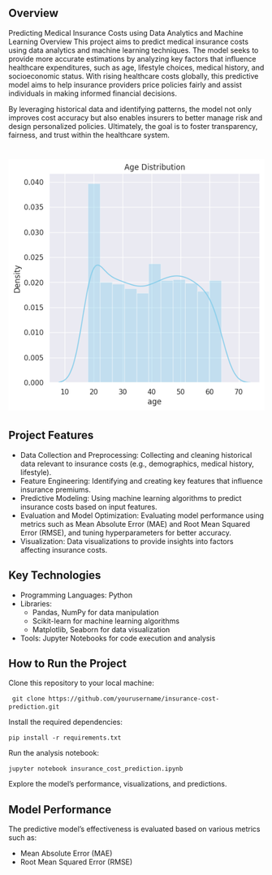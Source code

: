 ## Overview
Predicting Medical Insurance Costs using Data Analytics and Machine Learning
Overview
This project aims to predict medical insurance costs using data analytics and machine learning techniques. The model seeks to provide more accurate estimations by analyzing key factors that influence healthcare expenditures, such as age, lifestyle choices, medical history, and socioeconomic status. With rising healthcare costs globally, this predictive model aims to help insurance providers price policies fairly and assist individuals in making informed financial decisions.

By leveraging historical data and identifying patterns, the model not only improves cost accuracy but also enables insurers to better manage risk and design personalized policies. Ultimately, the goal is to foster transparency, fairness, and trust within the healthcare system.

<h1 align="left">
  <img src="download (1).png" alt="Medical Insurence" width="700px"></a>
  <br>
</h1>


## Project Features
- Data Collection and Preprocessing: Collecting and cleaning historical data relevant to insurance costs (e.g., demographics, medical history, lifestyle).
- Feature Engineering: Identifying and creating key features that influence insurance premiums.
- Predictive Modeling: Using machine learning algorithms to predict insurance costs based on input features.
- Evaluation and Model Optimization: Evaluating model performance using metrics such as Mean Absolute Error (MAE) and Root Mean Squared Error (RMSE), and tuning hyperparameters for better accuracy.
- Visualization: Data visualizations to provide insights into factors affecting insurance costs.


## Key Technologies
- Programming Languages: Python
- Libraries:
     - Pandas, NumPy for data manipulation
     - Scikit-learn for machine learning algorithms
     - Matplotlib, Seaborn for data visualization
- Tools: Jupyter Notebooks for code execution and analysis


## How to Run the Project
Clone this repository to your local machine:

     git clone https://github.com/yourusername/insurance-cost-prediction.git

Install the required dependencies:

    pip install -r requirements.txt
Run the analysis notebook:

    jupyter notebook insurance_cost_prediction.ipynb
Explore the model’s performance, visualizations, and predictions.

## Model Performance
The predictive model’s effectiveness is evaluated based on various metrics such as:
- Mean Absolute Error (MAE)
- Root Mean Squared Error (RMSE)
